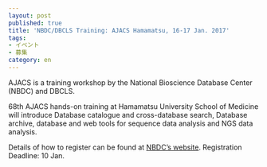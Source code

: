 ```yaml
---
layout: post
published: true
title: 'NBDC/DBCLS Training: AJACS Hamamatsu, 16-17 Jan. 2017'
tags:
- イベント
- 募集
category: en
---
```


AJACS is a training workshop by the National Bioscience Database Center (NBDC) and DBCLS.

 

68th AJACS hands-on training at Hamamatsu University School of Medicine will introduce Database catalogue and cross-database search, Database archive, database and web tools for sequence data analysis and NGS data analysis.

 

Details of how to register can be found at [NBDC’s website](http://events.biosciencedbc.jp/training/ajacs67). Registration Deadline: 10 Jan.